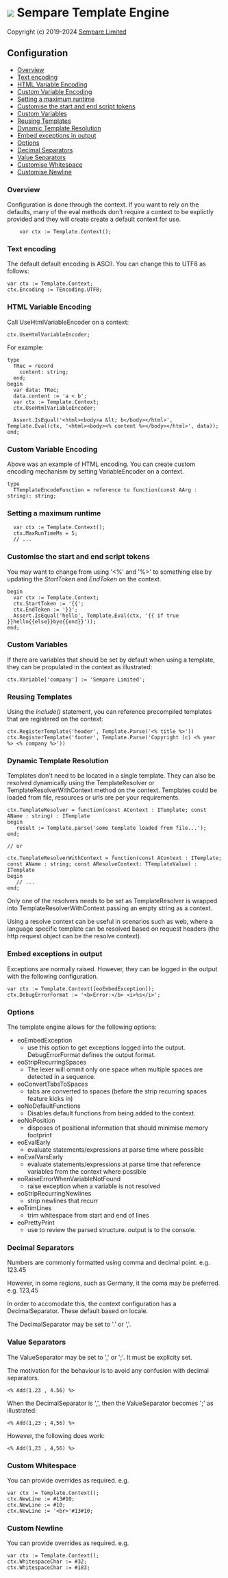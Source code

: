 # ![](../images/sempare-logo-45px.png) Sempare Template Engine

Copyright (c) 2019-2024 [Sempare Limited](http://www.sempare.ltd)

## Configuration

- [Overview](#Overview)
- [Text encoding](#Text_encoding)
- [HTML Variable Encoding](#HTML_Variable_Encoding)
- [Custom Variable Encoding](#Custom_Variable_Encoding)
- [Setting a maximum runtime](#Setting_a_maximum_runtime)
- [Customise the start and end script tokens](#Customise_the_start_and_end_script_tokens)
- [Custom Variables](#Custom_Variables)
- [Reusing Templates](#Reusing_Templates)
- [Dynamic Template Resolution](#Dynamic_Template_Resolution)
- [Embed exceptions in output](#Embed_exceptions_in_output)
- [Options](#Options)
- [Decimal Separators](#Decimal_Separators)
- [Value Separators](#Value_Separators)
- [Customise Whitespace](#Custom_Whitespace)
- [Customise Newline](#Custom_Newline)

<a name="Overview"><h3>Overview</h3></a>

Configuration is done through the context. If you want to rely on the defaults, many of the eval methods don't require a context to be explictly provided and they will create create a default context for use.
```
    var ctx := Template.Context();
```

<a name="Text_encoding"><h3>Text encoding</h3></a>

The default default encoding is ASCII. You can change this to UTF8 as follows:
```
var ctx := Template.Context;
ctx.Encoding := TEncoding.UTF8;
```

<a name="HTML_Variable_Encoding"><h3>HTML Variable Encoding</h3></a>
Call UseHtmlVariableEncoder on a context:
```
ctx.UseHtmlVariableEncoder;
```
For example:
```
type
  TRec = record
    content: string;
  end;
begin
  var data: TRec;
  data.content := 'a < b';
  var ctx := Template.Context;
  ctx.UseHtmlVariableEncoder;

  Assert.IsEqual('<html><body>a &lt; b</body></html>', Template.Eval(ctx, '<html><body><% content %></body></html>', data));
end;
```

<a name="Custom_Variable_Encoding"><h3>Custom Variable Encoding</h3></a>

Above was an example of HTML encoding. You can create custom encoding mechanism by setting VariableEncoder on a context.

```
type
  TTemplateEncodeFunction = reference to function(const AArg : string): string;
```

<a name="Setting_a_maximum_runtime"><h3>Setting a maximum runtime</h3></a>

```
  var ctx := Template.Context();
  ctx.MaxRunTimeMs = 5;
  // ...
```

<a name="Customise_the_start_and_end_script_tokens"><h3>Customise the start and end script tokens</h3></a>

You may want to change from using '<%' and '%>' to something else by updating the _StartToken_ and _EndToken_ on the context.
```
begin
  var ctx := Template.Context;
  ctx.StartToken := '{{';
  ctx.EndToken := '}}';
  Assert.IsEqual('hello', Template.Eval(ctx, '{{ if true }}hello{{else}}bye{{end}}'));
end;
```

<a name="Custom_Variables"><h3>Custom Variables</h3></a>

If there are variables that should be set by default when using a template, they can
be propulated in the context as illustrated:
```
ctx.Variable['company'] := 'Sempare Limited'; 
```

<a name="Reusing_Templates"><h3>Reusing Templates</h3></a>

Using the _include()_ statement, you can reference precompiled templates that are registered on the context:

```
ctx.RegisterTemplate('header', Template.Parse('<% title %>')) 
ctx.RegisterTemplate('footer', Template.Parse('Copyright (c) <% year %> <% company %>')) 
```

<a name="Dynamic_Template_Resolution"><h3>Dynamic Template Resolution</h3></a>

Templates don't need to be located in a single template. They can also be resolved dynamically using the TemplateResolver or TemplateResolverWithContext method on the context.
Templates could be loaded from file, resources or urls are per your requirements.

```
ctx.TemplateResolver = function(const AContext : ITemplate; const AName : string) : ITemplate
begin
   result := Template.parse('some template loaded from file...');
end;

// or

ctx.TemplateResolverWithContext = function(const AContext : ITemplate; const AName : string; const AResolveContext: TTemplateValue) : ITemplate
begin
   // ...
end;

```

Only one of the resolvers needs to be set as TemplateResolver is wrapped into TemplateResolverWithContext passing an empty string as a context.

Using a resolve context can be useful in scenarios such as web, where a language specific template can be resolved based on request headers (the http request object can be the resolve context).

<a name="Embed_exceptions_in_output"><h3>Embed exceptions in output</h3></a>

Exceptions are normally raised. However, they can be logged in the output with the following configuration.
```
var ctx := Template.Context([eoEmbedException]);
ctx.DebugErrorFormat := '<b>Error:</b> <i>%s</i>';
```

<a name="Options"><h3>Options</h3></a>

The template engine allows for the following options:
- eoEmbedException
  - use this option to get exceptions logged into the output. DebugErrorFormat defines the output format.
- eoStripRecurringSpaces
  - The lexer will ommit only one space when multiple spaces are detected in a sequence. 
- eoConvertTabsToSpaces
  - tabs are converted to spaces (before the strip recurring spaces feature kicks in)
- eoNoDefaultFunctions
  - Disables default functions from being added to the context.
- eoNoPosition
  - disposes of positional information that should minimise memory footprint
- eoEvalEarly
  - evaluate statements/expressions at parse time where possible 
- eoEvalVarsEarly
  - evaluate statements/expressions at parse time that reference variables from the context where possible 
- eoRaiseErrorWhenVariableNotFound
  - raise exception when a variable is not resolved
- eoStripRecurringNewlines 
  - strip newlines that recurr
- eoTrimLines
  - trim whitespace from start and end of lines
- eoPrettyPrint
  - use to review the parsed structure. output is to the console.

<a name="Decimal_Separators"><h3>Decimal Separators</h3></a>

Numbers are commonly formatted using comma and decimal point. e.g. 123.45

However, in some regions, such as Germany, it the coma may be preferred. e.g. 123,45

In order to accomodate this, the context configuration has a DecimalSeparator. These default based on locale.

The DecimalSeparator may be set to '.' or ','. 

<a name="Value_Separators"><h3>Value Separators</h3></a>

The ValueSeparator may be set to ',' or ';'. It must be explicity set.

The motivation for the behaviour is to avoid any confusion with decimal separators.
```
<% Add(1.23 , 4.56) %>
```
When the DecimalSeparator is ',', then the ValueSeparator becomes ';' as illustrated:
```
<% Add(1,23 ; 4,56) %>
```
However, the following does work:
```
<% Add(1,23 , 4,56) %>
```

<a name="Custom_Whitespace"><h3>Custom Whitespace</h3></a>

You can provide overrides as required. e.g.

```
var ctx := Template.Context();
ctx.NewLine := #13#10;
ctx.NewLine := #10;
ctx.NewLine := '<br>'#13#10;
```

<a name="Custom_Newline"><h3>Custom Newline</h3></a>

You can provide overrides as required. e.g.

```
var ctx := Template.Context();
ctx.WhitespaceChar := #32;
ctx.WhitespaceChar := #183;
```
